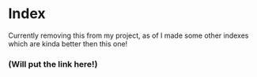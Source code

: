 # Index
Currently removing this from my project, as of I made some other indexes which are kinda better then this one!
### (Will put the link here!)
